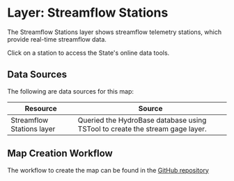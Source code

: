 # Layer: Streamflow Stations #

The Streamflow Stations layer shows streamflow telemetry stations,
which provide real-time streamflow data.

Click on a station to access the State's online data tools.

## Data Sources ##

The following are data sources for this map:

| **Resource** | **Source** |
| -- | -- |
| Streamflow Stations layer | Queried the HydroBase database using TSTool to create the stream gage layer. |

## Map Creation Workflow ##

The workflow to create the map can be found in the
[GitHub repository](https://github.com/OpenWaterFoundation/owf-infomapper-co-saint-vrain/tree/master/workflow/CurrentConditions/WaterSupply-Streamflow)
